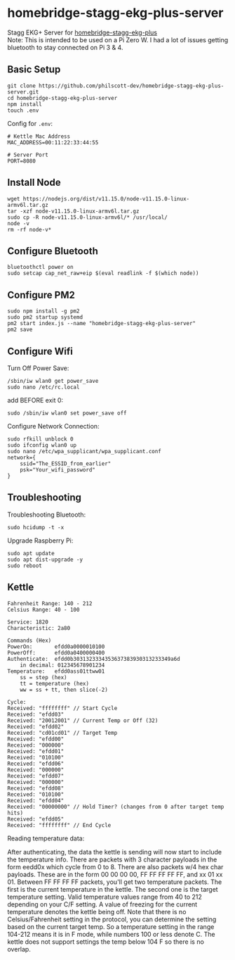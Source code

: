 # homebridge-stagg-ekg-plus-server
Stagg EKG+ Server for [homebridge-stagg-ekg-plus](https://www.npmjs.com/package/homebridge-stagg-ekg-plus)
<br />
Note: This is intended to be used on a Pi Zero W. I had a lot of issues getting bluetooth to stay connected on Pi 3 & 4.

## Basic Setup
```
git clone https://github.com/philscott-dev/homebridge-stagg-ekg-plus-server.git
cd homebridge-stagg-ekg-plus-server
npm install
touch .env
```

Config for `.env`:
```
# Kettle Mac Address
MAC_ADDRESS=00:11:22:33:44:55

# Server Port
PORT=8080
```

## Install Node
```
wget https://nodejs.org/dist/v11.15.0/node-v11.15.0-linux-armv6l.tar.gz
tar -xzf node-v11.15.0-linux-armv6l.tar.gz
sudo cp -R node-v11.15.0-linux-armv6l/* /usr/local/
node -v
rm -rf node-v*
```

## Configure Bluetooth
```
bluetoothctl power on
sudo setcap cap_net_raw+eip $(eval readlink -f $(which node))
```

## Configure PM2
```
sudo npm install -g pm2
sudo pm2 startup systemd
pm2 start index.js --name "homebridge-stagg-ekg-plus-server"
pm2 save
```

## Configure Wifi
Turn Off Power Save:
```
/sbin/iw wlan0 get power_save
sudo nano /etc/rc.local
```

add BEFORE exit 0:
```
sudo /sbin/iw wlan0 set power_save off 
```

Configure Network Connection:
```
sudo rfkill unblock 0
sudo ifconfig wlan0 up
sudo nano /etc/wpa_supplicant/wpa_supplicant.conf
network={
    ssid="The_ESSID_from_earlier"
    psk="Your_wifi_password"
}
```

## Troubleshooting
Troubleshooting Bluetooth:
```
sudo hcidump -t -x
```

Upgrade Raspberry Pi:
```
sudo apt update
sudo apt dist-upgrade -y
sudo reboot
```

## Kettle
```
Fahrenheit Range: 140 - 212
Celsius Range: 40 - 100 
```

```
Service: 1820
Characteristic: 2a80
```

```
Commands (Hex)
PowerOn:       efdd0a0000010100
PowerOff:      efdd0a0400000400
Authenticate:  efdd0b3031323334353637383930313233349a6d 
    in decimal: 012345678901234
Temperature:   efdd0ass01ttww01
    ss = step (hex)
    tt = temperature (hex)
    ww = ss + tt, then slice(-2)

Cycle:
Received: "ffffffff" // Start Cycle
Received: "efdd03"
Received: "20012001" // Current Temp or Off (32)
Received: "efdd02"
Received: "cd01cd01" // Target Temp
Received: "efdd00"
Received: "000000"
Received: "efdd01"
Received: "010100"
Received: "efdd06"
Received: "000000"
Received: "efdd07"
Received: "000000"
Received: "efdd08"
Received: "010100"
Received: "efdd04"
Received: "00000000" // Hold Timer? (changes from 0 after target temp hits)
Received: "efdd05"
Received: "ffffffff" // End Cycle
```

Reading temperature data:

After authenticating, the data the kettle is sending will now start to include the temperature info.
There are packets with 3 character payloads in the form eedd0x which cycle from 0 to 8.
There are also packets w/4 hex char payloads. These are in the form 00 00 00 00, FF FF FF FF FF, and xx 01 xx 01.
Between FF FF FF FF packets, you'll get two temperature packets. The first is the current temperature in the kettle. The second one is the target temperature setting.
Valid temperature values range from 40 to 212 depending on your C/F setting. A value of freezing for the current temperature denotes the kettle being off.
Note that there is no Celsius/Fahrenheit setting in the protocol, you can determine the setting based on the current target temp. So a temperature setting in the range 104-212 means it is in F mode, while numbers 100 or less denote C. The kettle does not support settings the temp below 104 F so there is no overlap.


```
